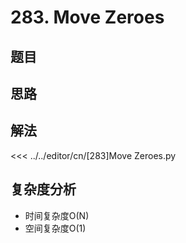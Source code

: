 # 283. Move Zeroes

## 题目
<!--@include: ../../editor/cn/doc/content/[283]Move Zeroes.md-->

## 思路

## 解法
<<< ../../editor/cn/[283]Move Zeroes.py

## 复杂度分析
- 时间复杂度O(N)
- 空间复杂度O(1)